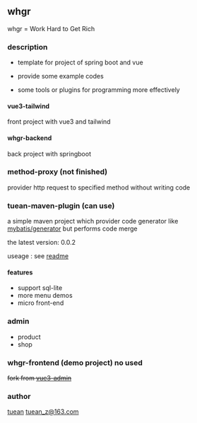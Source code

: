 ## whgr
whgr = Work Hard to Get Rich


### description
* template for project of spring boot and vue

* provide some example codes

* some tools or plugins for programming more effectively


#### vue3-tailwind
front project with vue3 and tailwind

#### whgr-backend
back project with springboot

### method-proxy (not finished)
provider http request to specified method without writing code 

### tuean-maven-plugin (can use)
a simple maven project which provider code generator like [mybatis/generator](https://github.com/mybatis/generator) but performs code merge

the latest version: 0.0.2

useage : see [readme](./tuean-maven-plugin/README.md)

#### features
* support sql-lite
* more menu demos
* micro front-end

### admin
* product
* shop


### whgr-frontend (demo project)  no used
~~fork from [vue3-admin](https://github.com/newbee-ltd/vue3-admin)~~

### author
[tuean](http://tuean.cn)  <tuean_z@163.com>








